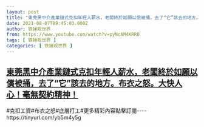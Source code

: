 ```yaml
---
layout: post
title: "東莞黑中介產業鏈式克扣年輕人薪水，老闆終於如願以償被捅，去了“它”該去的地方。布衣之怒。大快人心！毫無契約精神！"
date: 2021-08-07T09:45:03.000Z
author: 铁锤观世界
from: https://www.youtube.com/watch?v=pyNcAM4KRR0
tags: [ 铁锤观世界 ]
categories: [ 铁锤观世界 ]
---
```

<!--1628329503000-->
[東莞黑中介產業鏈式克扣年輕人薪水，老闆終於如願以償被捅，去了“它”該去的地方。布衣之怒。大快人心！毫無契約精神！](https://www.youtube.com/watch?v=pyNcAM4KRR0)
------

<div>
#克扣工資#布衣之怒#底層打工#更多精彩內容點擊訂閱----https://tinyurl.com/yb5m4y5g
</div>
